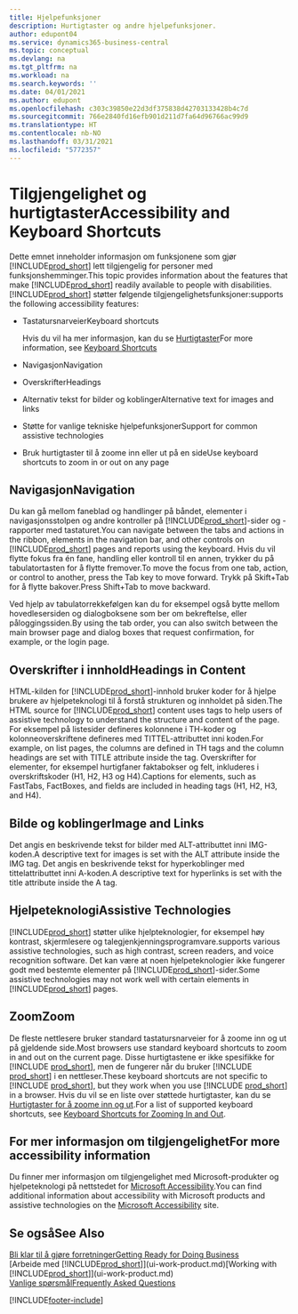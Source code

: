 ```yaml
---
title: Hjelpefunksjoner
description: Hurtigtaster og andre hjelpefunksjoner.
author: edupont04
ms.service: dynamics365-business-central
ms.topic: conceptual
ms.devlang: na
ms.tgt_pltfrm: na
ms.workload: na
ms.search.keywords: ''
ms.date: 04/01/2021
ms.author: edupont
ms.openlocfilehash: c303c39850e22d3df375838d42703133428b4c7d
ms.sourcegitcommit: 766e2840fd16efb901d211d7fa64d96766ac99d9
ms.translationtype: HT
ms.contentlocale: nb-NO
ms.lasthandoff: 03/31/2021
ms.locfileid: "5772357"
---
```

# <a name="accessibility-and-keyboard-shortcuts"></a><span data-ttu-id="cc005-103">Tilgjengelighet og hurtigtaster</span><span class="sxs-lookup"><span data-stu-id="cc005-103">Accessibility and Keyboard Shortcuts</span></span>

<span data-ttu-id="cc005-104">Dette emnet inneholder informasjon om funksjonene som gjør [!INCLUDE[prod_short](includes/prod_short.md)] lett tilgjengelig for personer med funksjonshemminger.</span><span class="sxs-lookup"><span data-stu-id="cc005-104">This topic provides information about the features that make [!INCLUDE[prod_short](includes/prod_short.md)] readily available to people with disabilities.</span></span> [!INCLUDE[prod_short](includes/prod_short.md)] <span data-ttu-id="cc005-105">støtter følgende tilgjengelighetsfunksjoner:</span><span class="sxs-lookup"><span data-stu-id="cc005-105">supports the following accessibility features:</span></span>  

- <span data-ttu-id="cc005-106">Tastatursnarveier</span><span class="sxs-lookup"><span data-stu-id="cc005-106">Keyboard shortcuts</span></span>

    <span data-ttu-id="cc005-107">Hvis du vil ha mer informasjon, kan du se  [Hurtigtaster](keyboard-shortcuts.md)</span><span class="sxs-lookup"><span data-stu-id="cc005-107">For more information, see [Keyboard Shortcuts](keyboard-shortcuts.md)</span></span>

- <span data-ttu-id="cc005-108">Navigasjon</span><span class="sxs-lookup"><span data-stu-id="cc005-108">Navigation</span></span>  

- <span data-ttu-id="cc005-109">Overskrifter</span><span class="sxs-lookup"><span data-stu-id="cc005-109">Headings</span></span>  

- <span data-ttu-id="cc005-110">Alternativ tekst for bilder og koblinger</span><span class="sxs-lookup"><span data-stu-id="cc005-110">Alternative text for images and links</span></span>  

- <span data-ttu-id="cc005-111">Støtte for vanlige tekniske hjelpefunksjoner</span><span class="sxs-lookup"><span data-stu-id="cc005-111">Support for common assistive technologies</span></span>  

- <span data-ttu-id="cc005-112">Bruk hurtigtaster til å zoome inn eller ut på en side</span><span class="sxs-lookup"><span data-stu-id="cc005-112">Use keyboard shortcuts to zoom in or out on any page</span></span>

<!-- moved to separate article
##  <a name="Keyboard"></a> Keyboard Shortcuts in the browser
 [!INCLUDE[prod_short](includes/prod_short.md)] supports the keyboard shortcuts that are supported by most web browsers. The keyboard shortcuts described here refer to the U.S. keyboard layout. The layout of the keys on other keyboards may not correspond exactly to the keys on a U.S. keyboard.  

|To do this|Press|  
|----------------|-----------|  
|To move focus to the next or previous control or element on a page, such as buttons, fields, or items in a list.|Tab, Shift+Tab|  
|To enable or access the element or control that is in focus.|Enter|  
|To scroll items up and down in a list.|Up Arrow, Down Arrow|  
|To scroll columns of an item left and right in a list.|Left Arrow, Right Arrow|  
|To open a drop-down list or look up a value for a field.|Alt+Down Arrow|  
|To move focus to the next element outside the list.|Ctrl + Enter|  
|To see the transactions that resulted in a calculated value in a field.|Alt+Right Arrow|  

-->

## <a name="navigation"></a><a name="Navigation"></a> <span data-ttu-id="cc005-113">Navigasjon</span><span class="sxs-lookup"><span data-stu-id="cc005-113">Navigation</span></span>  
 <span data-ttu-id="cc005-114">Du kan gå mellom faneblad og handlinger på båndet, elementer i navigasjonsstolpen og andre kontroller på [!INCLUDE[prod_short](includes/prod_short.md)]-sider og -rapporter med tastaturet.</span><span class="sxs-lookup"><span data-stu-id="cc005-114">You can navigate between the tabs and actions in the ribbon, elements in the navigation bar, and other controls on [!INCLUDE[prod_short](includes/prod_short.md)] pages and reports using the keyboard.</span></span> <span data-ttu-id="cc005-115">Hvis du vil flytte fokus fra én fane, handling eller kontroll til en annen, trykker du på tabulatortasten for å flytte fremover.</span><span class="sxs-lookup"><span data-stu-id="cc005-115">To move the focus from one tab, action, or control to another, press the Tab key to move forward.</span></span> <span data-ttu-id="cc005-116">Trykk på Skift+Tab for å flytte bakover.</span><span class="sxs-lookup"><span data-stu-id="cc005-116">Press Shift+Tab to move backward.</span></span>  

 <span data-ttu-id="cc005-117">Ved hjelp av tabulatorrekkefølgen kan du for eksempel også bytte mellom hovedlesersiden og dialogboksene som ber om bekreftelse, eller påloggingssiden.</span><span class="sxs-lookup"><span data-stu-id="cc005-117">By using the tab order, you can also switch between the main browser page and dialog boxes that request confirmation, for example, or the login page.</span></span>  

## <a name="headings-in-content"></a><a name="Headings"></a> <span data-ttu-id="cc005-118">Overskrifter i innhold</span><span class="sxs-lookup"><span data-stu-id="cc005-118">Headings in Content</span></span>
 
 <span data-ttu-id="cc005-119">HTML-kilden for [!INCLUDE[prod_short](includes/prod_short.md)]-innhold bruker koder for å hjelpe brukere av hjelpeteknologi til å forstå strukturen og innholdet på siden.</span><span class="sxs-lookup"><span data-stu-id="cc005-119">The HTML source for [!INCLUDE[prod_short](includes/prod_short.md)] content uses tags to help users of assistive technology to understand the structure and content of the page.</span></span> <span data-ttu-id="cc005-120">For eksempel på listesider defineres kolonnene i TH-koder og kolonneoverskriftene defineres med TITTEL-attributtet inni koden.</span><span class="sxs-lookup"><span data-stu-id="cc005-120">For example, on list pages, the columns are defined in TH tags and the column headings are set with TITLE attribute inside the tag.</span></span> <span data-ttu-id="cc005-121">Overskrifter for elementer, for eksempel hurtigfaner faktabokser og felt, inkluderes i overskriftskoder (H1, H2, H3 og H4).</span><span class="sxs-lookup"><span data-stu-id="cc005-121">Captions for elements, such as FastTabs, FactBoxes, and fields are included in heading tags (H1, H2, H3, and H4).</span></span>  

## <a name="image-and-links"></a><a name="Images"></a> <span data-ttu-id="cc005-122">Bilde og koblinger</span><span class="sxs-lookup"><span data-stu-id="cc005-122">Image and Links</span></span>

 <span data-ttu-id="cc005-123">Det angis en beskrivende tekst for bilder med ALT-attributtet inni IMG-koden.</span><span class="sxs-lookup"><span data-stu-id="cc005-123">A descriptive text for images is set with the ALT attribute inside the IMG tag.</span></span> <span data-ttu-id="cc005-124">Det angis en beskrivende tekst for hyperkoblinger med tittelattributtet inni A-koden.</span><span class="sxs-lookup"><span data-stu-id="cc005-124">A descriptive text for hyperlinks is set with the title attribute inside the A tag.</span></span>  

## <a name="assistive-technologies"></a><a name="AssistiveTech"></a> <span data-ttu-id="cc005-125">Hjelpeteknologi</span><span class="sxs-lookup"><span data-stu-id="cc005-125">Assistive Technologies</span></span>

[!INCLUDE[prod_short](includes/prod_short.md)] <span data-ttu-id="cc005-126">støtter ulike hjelpteknologier, for eksempel høy kontrast, skjermlesere og talegjenkjenningsprogramvare.</span><span class="sxs-lookup"><span data-stu-id="cc005-126">supports various assistive technologies, such as high contrast, screen readers, and voice recognition software.</span></span> <span data-ttu-id="cc005-127">Det kan være at noen hjelpeteknologier ikke fungerer godt med bestemte elementer på [!INCLUDE[prod_short](includes/prod_short.md)]-sider.</span><span class="sxs-lookup"><span data-stu-id="cc005-127">Some assistive technologies may not work well with certain elements in [!INCLUDE[prod_short](includes/prod_short.md)] pages.</span></span>  

## <a name="zoom"></a><a name="zoom"></a> <span data-ttu-id="cc005-128">Zoom</span><span class="sxs-lookup"><span data-stu-id="cc005-128">Zoom</span></span>

<span data-ttu-id="cc005-129">De fleste nettlesere bruker standard tastatursnarveier for å zoome inn og ut på gjeldende side.</span><span class="sxs-lookup"><span data-stu-id="cc005-129">Most browsers use standard keyboard shortcuts to zoom in and out on the current page.</span></span> <span data-ttu-id="cc005-130">Disse hurtigtastene er ikke spesifikke for [!INCLUDE [prod_short](includes/prod_short.md)], men de fungerer når du bruker [!INCLUDE [prod_short](includes/prod_short.md)] i en nettleser.</span><span class="sxs-lookup"><span data-stu-id="cc005-130">These keyboard shortcuts are not specific to [!INCLUDE [prod_short](includes/prod_short.md)], but they work when you use [!INCLUDE [prod_short](includes/prod_short.md)] in a browser.</span></span> <span data-ttu-id="cc005-131">Hvis du vil se en liste over støttede hurtigtaster, kan du se [Hurtigtaster for å zoome inn og ut](keyboard-shortcuts.md#zoomshortcuts).</span><span class="sxs-lookup"><span data-stu-id="cc005-131">For a list of supported keyboard shortcuts, see [Keyboard Shortcuts for Zooming In and Out](keyboard-shortcuts.md#zoomshortcuts).</span></span>  

## <a name="for-more-accessibility-information"></a><span data-ttu-id="cc005-132">For mer informasjon om tilgjengelighet</span><span class="sxs-lookup"><span data-stu-id="cc005-132">For more accessibility information</span></span>

<span data-ttu-id="cc005-133">Du finner mer informasjon om tilgjengelighet med Microsoft-produkter og hjelpeteknologi på nettstedet for [Microsoft Accessibility](https://go.microsoft.com/fwlink/?LinkId=262160).</span><span class="sxs-lookup"><span data-stu-id="cc005-133">You can find additional information about accessibility with Microsoft products and assistive technologies on the [Microsoft Accessibility](https://go.microsoft.com/fwlink/?LinkId=262160) site.</span></span>

## <a name="see-also"></a><span data-ttu-id="cc005-134">Se også</span><span class="sxs-lookup"><span data-stu-id="cc005-134">See Also</span></span>

[<span data-ttu-id="cc005-135">Bli klar til å gjøre forretninger</span><span class="sxs-lookup"><span data-stu-id="cc005-135">Getting Ready for Doing Business</span></span>](ui-get-ready-business.md)  
<span data-ttu-id="cc005-136">[Arbeide med [!INCLUDE[prod_short](includes/prod_short.md)]](ui-work-product.md)</span><span class="sxs-lookup"><span data-stu-id="cc005-136">[Working with [!INCLUDE[prod_short](includes/prod_short.md)]](ui-work-product.md)</span></span>  
[<span data-ttu-id="cc005-137">Vanlige spørsmål</span><span class="sxs-lookup"><span data-stu-id="cc005-137">Frequently Asked Questions</span></span>](across-faq.md)  


[!INCLUDE[footer-include](includes/footer-banner.md)]